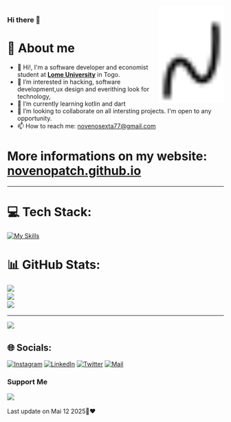 <img src="glyph.svg" align="right" alt="glyph" title="Title" style="max-height: 256px;" width="30%">

### Hi there 👋
# 👦 About me


- 👋 Hi!, I'm a software developer and economist student at **[Lome University](https://https://etu.univ-lome.tg/)** in Togo.
- 👀 I’m interested in hacking, software development,ux design and everithing look for technology,
- 🌱 I’m currently learning kotlin and dart
- 💞️ I’m looking to collaborate on all intersting projects. I'm open to any opportunity.
- 📫 How to reach me: novenosexta77@gmail.com 



# More informations on my website: **[novenopatch.github.io](https://novenopatch.github.io)**


---
# 💻 Tech Stack:

[![My Skills](https://skillicons.dev/icons?i=kotlin,symfony,django,react,go,cpp)](https://skillicons.dev/)



# 📊 GitHub Stats:
![](https://github-readme-stats.vercel.app/api?username=novenopatch&theme=dracula&hide_border=true&include_all_commits=true&count_private=true)<br/>
![](https://github-readme-streak-stats.herokuapp.com/?user=novenopatch&theme=dracula&hide_border=true)<br/>
![](https://github-readme-stats.vercel.app/api/top-langs/?username=novenopatch&theme=dracula&hide_border=true&include_all_commits=true&count_private=true&layout=compact)


---
[![](https://visitcount.itsvg.in/api?id=novenopatch&label=Profile%20Views&pretty=false)](https://visitcount.itsvg.in)
## 🌐 Socials:
[![Instagram](https://img.shields.io/badge/Instagram-%23E4405F.svg?logo=Instagram&logoColor=white)](https://instagram.com/_jerrykel/) [![LinkedIn](https://img.shields.io/badge/LinkedIn-%230077B5.svg?logo=linkedin&logoColor=white)](https://www.linkedin.com/in/joseph-homawoo/) [![Twitter](https://img.shields.io/badge/Twitter-%231DA1F2.svg?logo=Twitter&logoColor=white)](https://twitter.com/jerrykel_j)
[![Mail](https://img.shields.io/badge/-GMAIL-D14836?style=for-the-badge&logo=gmail&logoColor=white)](mailto:novenosexta77@gmail.com@gmail.com)
### Support Me

<a href="https://www.buymeacoffee.com/novenopatch"><img src="https://cdn.buymeacoffee.com/buttons/v2/default-yellow.png" width="200" /></a>





Last update on  Mai 12 2025🤖❤️
